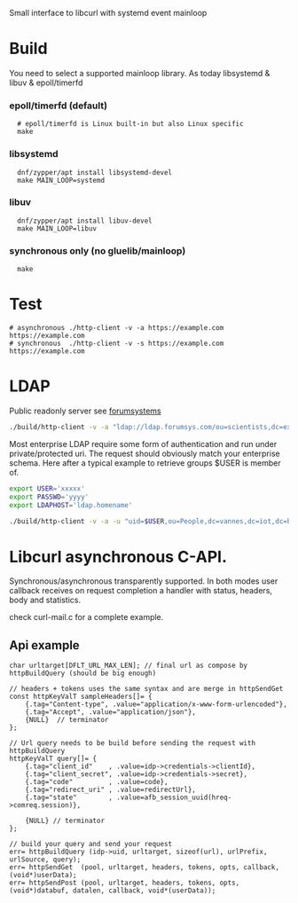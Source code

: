 Small interface to libcurl with systemd event mainloop

# Build

You need to select a supported mainloop library. As today libsystemd & libuv & epoll/timerfd

### epoll/timerfd (default)
```
  # epoll/timerfd is Linux built-in but also Linux specific
  make
```

### libsystemd
```
  dnf/zypper/apt install libsystemd-devel
  make MAIN_LOOP=systemd
```

### libuv
```
  dnf/zypper/apt install libuv-devel
  make MAIN_LOOP=libuv
```

### synchronous only (no gluelib/mainloop)
```
  make
```

# Test
```
# asynchronous ./http-client -v -a https://example.com https://example.com
# synchronous  ./http-client -v -s https://example.com https://example.com

```
# LDAP
Public readonly server see [forumsystems](https://www.forumsys.com/tutorials/integration-how-to/ldap/online-ldap-test-server/)

```bash
./build/http-client -v -a "ldap://ldap.forumsys.com/ou=scientists,dc=example,dc=com?uniqueMember"
```

Most enterprise LDAP require some form of authentication and run under private/protected uri. The request should obviously match your enterprise schema. Here after a typical example to retrieve groups $USER is member of.
```bash
export USER='xxxxx'
export PASSWD='yyyy'
export LDAPHOST='ldap.homename'

./build/http-client -v -a -u "uid=$USER,ou=People,dc=vannes,dc=iot,dc=bzh" -p "$PASSWD" "ldap://$LDAPHOST/ou=Groups,dc=vannes,dc=iot?dn?sub?(memberUid=$USER)"
```

# Libcurl asynchronous C-API.

Synchronous/asynchronous transparently supported. In both modes user callback receives on request completion a handler with status, headers, body and statistics.

check curl-mail.c for a complete example.

## Api example
```
char urltarget[DFLT_URL_MAX_LEN]; // final url as compose by httpBuildQuery (should be big enough)

// headers + tokens uses the same syntax and are merge in httpSendGet
const httpKeyValT sampleHeaders[]= {
	{.tag="Content-type", .value="application/x-www-form-urlencoded"},
	{.tag="Accept", .value="application/json"},
	{NULL}  // terminator
};

// Url query needs to be build before sending the request with httpBuildQuery
httpKeyValT query[]= {
	{.tag="client_id"    , .value=idp->credentials->clientId},
	{.tag="client_secret", .value=idp->credentials->secret},
	{.tag="code"         , .value=code},
	{.tag="redirect_uri" , .value=redirectUrl},
	{.tag="state"        , .value=afb_session_uuid(hreq->comreq.session)},

	{NULL} // terminator
};

// build your query and send your request
err= httpBuildQuery (idp->uid, urltarget, sizeof(url), urlPrefix, urlSource, query);
err= httpSendGet  (pool, urltarget, headers, tokens, opts, callback, (void*)userData);
err= httpSendPost (pool, urltarget, headers, tokens, opts, (void*)databuf, datalen, callback, void*(userData));
```